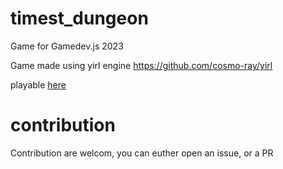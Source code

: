 # timest_dungeon
Game for Gamedev.js 2023

Game made using yirl engine https://github.com/cosmo-ray/yirl

playable [here](https://harald8.itch.io/timest-dungeon)

# contribution

Contribution are welcom, you can euther open an issue, or a PR 
